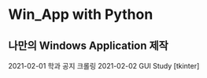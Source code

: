 # Win_App with Python
## 나만의 Windows Application 제작
2021-02-01 학과 공지 크롤링 
2021-02-02 GUI Study [tkinter]

